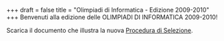 +++
draft = false
title = "Olimpiadi di Informatica - Edizione 2009-2010"
+++
Benvenuti alla edizione delle OLIMPIADI DI INFORMATICA 2009-2010!

Scarica il documento che illustra la nuova [Procedura di Selezione](/oldsite/93/NuovaProceduraSelezione.pdf).

